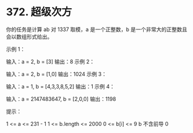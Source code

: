 # 372. 超级次方
你的任务是计算 ab 对 1337 取模，a 是一个正整数，b 是一个非常大的正整数且会以数组形式给出。



示例 1：

输入：a = 2, b = [3]
输出：8
示例 2：

输入：a = 2, b = [1,0]
输出：1024
示例 3：

输入：a = 1, b = [4,3,3,8,5,2]
输出：1
示例 4：

输入：a = 2147483647, b = [2,0,0]
输出：1198


提示：

1 <= a <= 231 - 1
1 <= b.length <= 2000
0 <= b[i] <= 9
b 不含前导 0